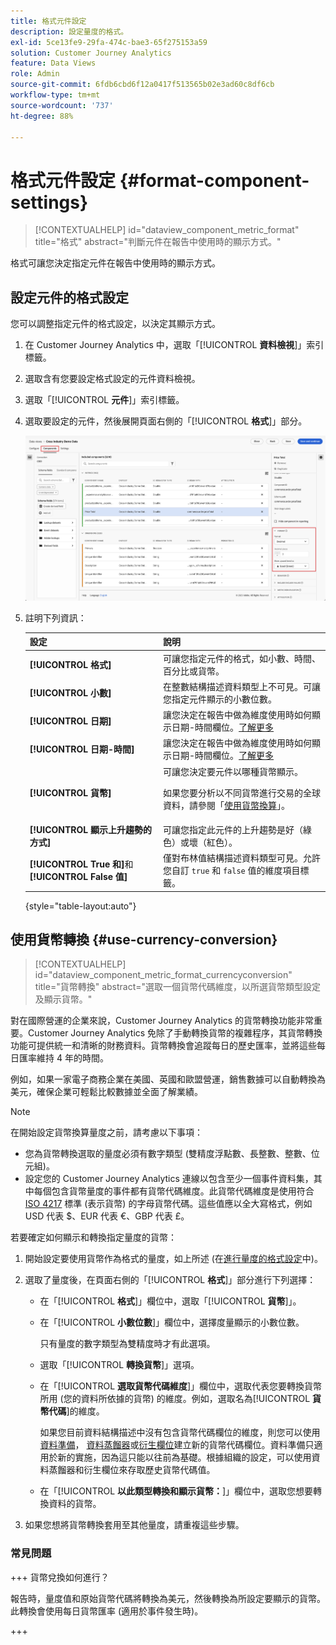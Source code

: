 ```yaml
---
title: 格式元件設定
description: 設定量度的格式。
exl-id: 5ce13fe9-29fa-474c-bae3-65f275153a59
solution: Customer Journey Analytics
feature: Data Views
role: Admin
source-git-commit: 6fdb6cbd6f12a0417f513565b02e3ad60c8df6cb
workflow-type: tm+mt
source-wordcount: '737'
ht-degree: 88%

---
```


# 格式元件設定 {#format-component-settings}

<!-- markdownlint-disable MD034 -->

>[!CONTEXTUALHELP]
>id="dataview_component_metric_format"
>title="格式"
>abstract="判斷元件在報告中使用時的顯示方式。"

<!-- markdownlint-enable MD034 -->


格式可讓您決定指定元件在報告中使用時的顯示方式。

## 設定元件的格式設定

您可以調整指定元件的格式設定，以決定其顯示方式。

1. 在 Customer Journey Analytics 中，選取「[!UICONTROL **資料檢視**]」索引標籤。

1. 選取含有您要設定格式設定的元件資料檢視。

1. 選取「[!UICONTROL **元件**]」索引標籤。

1. 選取要設定的元件，然後展開頁面右側的「[!UICONTROL **格式**]」部分。

   ![格式設定](../assets/format-settings.png)

1. 註明下列資訊：

   | 設定 | 說明 |
   | --- | --- |
   | **[!UICONTROL 格式]** | 可讓您指定元件的格式，如小數、時間、百分比或貨幣。 |
   | **[!UICONTROL 小數]** | 在整數結構描述資料類型上不可見。可讓您指定元件顯示的小數位數。 |
   | **[!UICONTROL 日期]** | 讓您決定在報告中做為維度使用時如何顯示日期-時間欄位。[了解更多](../../use-cases/data-views/data-views-usecases.md#date-and-date-time-use-cases) |
   | **[!UICONTROL 日期-時間]** | 讓您決定在報告中做為維度使用時如何顯示日期-時間欄位。[了解更多](../../use-cases/data-views/data-views-usecases.md#date-and-date-time-use-cases) |
   | **[!UICONTROL 貨幣]** | 可讓您決定要元件以哪種貨幣顯示。 <p>如果您要分析以不同貨幣進行交易的全球資料，請參閱「[使用貨幣換算](#use-currency-conversion)」。</p> |
   | **[!UICONTROL 顯示上升趨勢的方式]** | 可讓您指定此元件的上升趨勢是好（綠色）或壞（紅色）。 |
   | **[!UICONTROL True 和]**&#x200B;和 **[!UICONTROL False 值]** | 僅對布林值結構描述資料類型可見。允許您自訂 `true` 和 `false` 值的維度項目標籤。 |

   {style="table-layout:auto"}

## 使用貨幣轉換 {#use-currency-conversion}

<!-- markdownlint-disable MD034 -->

>[!CONTEXTUALHELP]
>id="dataview_component_metric_format_currencyconversion"
>title="貨幣轉換"
>abstract="選取一個貨幣代碼維度，以所選貨幣類型設定及顯示貨幣。"

<!-- markdownlint-enable MD034 -->

對在國際營運的企業來說，Customer Journey Analytics 的貨幣轉換功能非常重要。Customer Journey Analytics 免除了手動轉換貨幣的複雜程序，其貨幣轉換功能可提供統一和清晰的財務資料。貨幣轉換會追蹤每日的歷史匯率，並將這些每日匯率維持 4 年的時間。

例如，如果一家電子商務企業在美國、英國和歐盟營運，銷售數據可以自動轉換為美元，確保企業可輕鬆比較數據並全面了解業績。

>[!NOTE]
>
>在開始設定貨幣換算量度之前，請考慮以下事項：
>
>* 您為貨幣轉換選取的量度必須有數字類型 (雙精度浮點數、長整數、整數、位元組)。
>* 設定您的 Customer Journey Analytics 連線以包含至少一個事件資料集，其中每個包含貨幣量度的事件都有貨幣代碼維度。此貨幣代碼維度是使用符合[&#x200B; ISO 4217](https://www.iso.org/iso-4217-currency-codes.html) 標準 (表示貨幣) 的字母貨幣代碼。這些值應以全大寫格式，例如 USD 代表 $、EUR 代表 €、GBP 代表 £。

若要確定如何顯示和轉換指定量度的貨幣：

1. 開始設定要使用貨幣作為格式的量度，如上所述 (在[進行量度的格式設定](#configure-format-settings-for-a-metric)中)。

1. 選取了量度後，在頁面右側的「[!UICONTROL **格式**]」部分進行下列選擇：

   * 在「[!UICONTROL **格式**]」欄位中，選取「[!UICONTROL **貨幣**]」。

   * 在「[!UICONTROL **小數位數**]」欄位中，選擇度量顯示的小數位數。

     只有量度的數字類型為雙精度時才有此選項。

   * 選取「[!UICONTROL **轉換貨幣**]」選項。

   * 在「[!UICONTROL **選取貨幣代碼維度**]」欄位中，選取代表您要轉換貨幣所用 (您的資料所依據的貨幣) 的維度。例如，選取名為&#x200B;[!UICONTROL **貨幣代碼**]&#x200B;的維度。

     如果您目前資料結構描述中沒有包含貨幣代碼欄位的維度，則您可以使用[資料準備](https://experienceleague.adobe.com/docs/experience-platform/data-prep/home.html?lang=zh-Hant)， [資料蒸餾器](https://experienceleague.adobe.com/docs/experience-platform/query/data-distiller/overview.html?lang=zh-Hant)或[衍生欄位](/help/data-views/derived-fields/derived-fields.md)建立新的貨幣代碼欄位。資料準備只適用於新的實施，因為這只能以往前為基礎。根據組織的設定，可以使用資料蒸餾器和衍生欄位來存取歷史貨幣代碼值。

   * 在「[!UICONTROL **以此類型轉換和顯示貨幣：**]」欄位中，選取您想要轉換資料的貨幣。

1. 如果您想將貨幣轉換套用至其他量度，請重複這些步驟。



### 常見問題

+++ 貨幣兌換如何進行？

報告時，量度值和原始貨幣代碼將轉換為美元，然後轉換為所設定要顯示的貨幣。此轉換會使用每日貨幣匯率 (適用於事件發生時)。

+++

